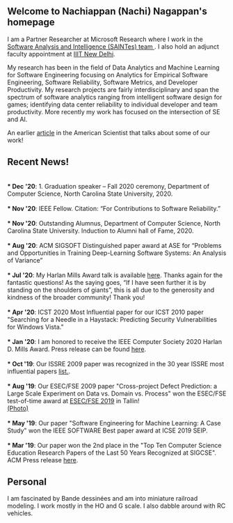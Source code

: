 <!-- Global site tag (gtag.js) - Google Analytics -->
<script async src="https://www.googletagmanager.com/gtag/js?id=UA-148953677-1"></script>
<script>
  window.dataLayer = window.dataLayer || [];
  function gtag(){dataLayer.push(arguments);}
  gtag('js', new Date());

  gtag('config', 'UA-148953677-1');
</script>

## Welcome to Nachiappan (Nachi) Nagappan's homepage

I am a Partner Researcher at Microsoft Research where I work in the <a href="https://www.microsoft.com/en-us/research/group/saint-group/"> Software Analysis and Intelligence (SAINTes) team </a>. I also hold an adjunct faculty appointment at <a href = "https://www.iiitd.ac.in/">IIIT New Delhi</a>.

My research has been in the field of Data Analytics and Machine Learning for Software Engineering focusing on Analytics for Empirical Software Engineering, Software Reliability, Software Metrics, and Developer Productivity. My research projects are fairly interdisciplinary and span the spectrum of software analytics ranging from intelligent software design for games; identifying data center reliability to individual developer and team productivity. More recently my work has focused on the intersection of SE and AI.

An earlier <a href="https://www.americanscientist.org/article/empirical-software-engineering">article</a> in the American Scientist that talks about some of our work!

## Recent News!

<br> <b>* Dec '20</b>: 1.	Graduation speaker – Fall 2020 ceremony, Department of Computer Science, North Carolina State University, 2020.<br>
<br> <b>* Nov '20</b>: IEEE Fellow. Citation: “For Contributions to Software Reliability.”<br>
<br> <b>* Nov '20</b>: Outstanding Alumnus, Department of Computer Science, North Carolina State University. Induction to Alumni hall of Fame, 2020.<br>
<br> <b>* Aug '20</b>: ACM SIGSOFT Distinguished paper award at ASE for “Problems and Opportunities in Training Deep-Learning Software Systems: An Analysis of Variance”<br>
<br> <b>* Jul '20</b>: My Harlan Mills Award talk is available <a href="Harlan-Mills-Talk.pdf">here</a>. Thanks again for the fantastic questions! As the saying goes, “If I have seen further it is by standing on the shoulders of giants”, this is all due to the generosity and kindness of the broader community! Thank you! <br>
<br> <b>* Apr '20</b>: ICST 2020 Most Influential paper for our ICST 2010 paper "Searching for a Needle in a Haystack: Predicting Security Vulnerabilities for Windows Vista." <br>
        <br> <b>* Jan '20</b>: I am honored to receive the IEEE Computer Society 2020 Harlan D. Mills Award. Press release can be found <a href="https://www.computer.org/press-room/2020-news/2020-ieee-mills-award-nagappan">here</a>.<br>
        <br> <b>* Oct '19</b>: Our ISSRE 2009 paper was recognized in the 30 year ISSRE most influential papers <a href="http://2019.issre.net/node/77">list.</a>.<br>
        <br> <b>* Aug '19</b>: Our ESEC/FSE 2009 paper "Cross-project Defect Prediction: a Large Scale Experiment on Data vs. Domain vs. Process" won the ESEC/FSE test-of-time award at <a href="https://esec-fse19.ut.ee/program/overview/">ESEC/FSE 2019</a> in Tallin! <br><a href="Award.jpeg">(Photo)</a><br>  
         <b>* May '19</b>: Our paper "Software Engineering for Machine Learning: A Case Study" won the IEEE SOFTWARE Best paper award at ICSE 2019 SEIP. <br>
        <br> <b>* Mar '19</b>: Our paper won the 2nd place in the "Top Ten Computer Science Education Research Papers of the Last 50 Years Recognized at SIGCSE". ACM Press release <a href="https://www.acm.org/media-center/2019/march/sigcse-top-10-papers">here</a>.<br> 

## Personal

I am fascinated by Bande dessinées and am into miniature railroad modeling. I work mostly in the HO and G scale. I also dabble around with RC vehicles.




